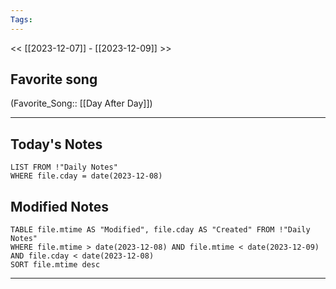 ```yaml
---
Tags:
---
```

<< [[2023-12-07]] - [[2023-12-09]] >>
## Favorite song
(Favorite_Song:: [[Day After Day]])

___
## Today's Notes
```dataview
LIST FROM !"Daily Notes"
WHERE file.cday = date(2023-12-08)
```
## Modified Notes
```dataview
TABLE file.mtime AS "Modified", file.cday AS "Created" FROM !"Daily Notes" 
WHERE file.mtime > date(2023-12-08) AND file.mtime < date(2023-12-09) AND file.cday < date(2023-12-08)
SORT file.mtime desc
```
___

